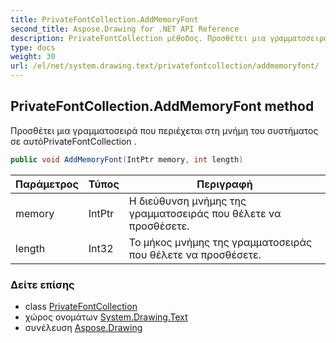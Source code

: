 ```yaml
---
title: PrivateFontCollection.AddMemoryFont
second_title: Aspose.Drawing for .NET API Reference
description: PrivateFontCollection μέθοδος. Προσθέτει μια γραμματοσειρά που περιέχεται στη μνήμη του συστήματος σε αυτόPrivateFontCollection .
type: docs
weight: 30
url: /el/net/system.drawing.text/privatefontcollection/addmemoryfont/
---
```

## PrivateFontCollection.AddMemoryFont method

Προσθέτει μια γραμματοσειρά που περιέχεται στη μνήμη του συστήματος σε αυτόPrivateFontCollection .

```csharp
public void AddMemoryFont(IntPtr memory, int length)
```

| Παράμετρος | Τύπος | Περιγραφή |
| --- | --- | --- |
| memory | IntPtr | Η διεύθυνση μνήμης της γραμματοσειράς που θέλετε να προσθέσετε. |
| length | Int32 | Το μήκος μνήμης της γραμματοσειράς που θέλετε να προσθέσετε. |

### Δείτε επίσης

* class [PrivateFontCollection](../)
* χώρος ονομάτων [System.Drawing.Text](../../privatefontcollection/)
* συνέλευση [Aspose.Drawing](../../../)


